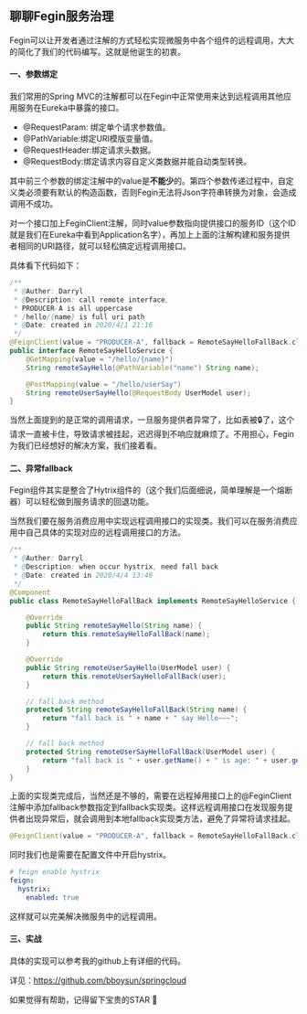 ## 聊聊Fegin服务治理

Fegin可以让开发者通过注解的方式轻松实现微服务中各个组件的远程调用，大大的简化了我们的代码编写。这就是他诞生的初衷。

#### 一、参数绑定

我们常用的Spring MVC的注解都可以在Fegin中正常使用来达到远程调用其他应用服务在Eureka中暴露的接口。

* @RequestParam: 绑定单个请求参数值。
* @PathVariable:绑定URI模版变量值。
* @RequestHeader:绑定请求头数据。
* @RequestBody:绑定请求内容自定义类数据并能自动类型转换。

其中前三个参数的绑定注解中的value是**不能少**的。第四个参数传递过程中，自定义类必须要有默认的构造函数，否则Fegin无法将Json字符串转换为对象，会造成调用不成功。

对一个接口加上FeginClient注解，同时value参数指向提供接口的服务ID（这个ID就是我们在Eureka中看到Application名字），再加上上面的注解构建和服务提供者相同的URI路径，就可以轻松搞定远程调用接口。

具体看下代码如下：

```java
/**
 * @Auther: Darryl
 * @Description: call remote interface,
 * PRODUCER-A is all uppercase
 * /hello/{name} is full uri path
 * @Date: created in 2020/4/1 21:16
 */
@FeignClient(value = "PRODUCER-A", fallback = RemoteSayHelloFallBack.class)
public interface RemoteSayHelloService {
    @GetMapping(value = "/hello/{name}")
    String remoteSayHello(@PathVariable("name") String name);

    @PostMapping(value = "/hello/userSay")
    String remoteUserSayHello(@RequestBody UserModel user);
}
```

当然上面提到的是正常的调用请求，一旦服务提供者异常了，比如表被🔒了，这个请求一直被卡住，导致请求被挂起，迟迟得到不响应就麻烦了。不用担心，Fegin为我们已经想好的解决方案，我们接着看。

#### 二、异常fallback

Fegin组件其实是整合了Hytrix组件的（这个我们后面细说，简单理解是一个熔断器）可以轻松做到服务请求的回退功能。

当然我们要在服务消费应用中实现远程调用接口的实现类。我们可以在服务消费应用中自己具体的实现对应的远程调用接口的方法。

```java
/**
 * @Auther: Darryl
 * @Description: when occur hystrix, need fall back
 * @Date: created in 2020/4/4 13:46
 */
@Component
public class RemoteSayHelloFallBack implements RemoteSayHelloService {

    @Override
    public String remoteSayHello(String name) {
        return this.remoteSayHelloFallBack(name);
    }

    @Override
    public String remoteUserSayHello(UserModel user) {
        return this.remoteUserSayHelloFallBack(user);
    }

    // fall back method
    protected String remoteSayHelloFallBack(String name) {
        return "fall back is " + name + " say Hello~~~";
    }

    // fall back method
    protected String remoteUserSayHelloFallBack(UserModel user) {
        return "fall back is " + user.getName() + " is age: " + user.getAge() + " say Hello~~";
    }
}
```

上面的实现类完成后，当然还是不够的，需要在远程掉用接口上的@FeginClient注解中添加fallback参数指定到fallback实现类。这样远程调用接口在发现服务提供者出现异常后，就会调用到本地fallback实现类方法，避免了异常将请求挂起。

```java
@FeignClient(value = "PRODUCER-A", fallback = RemoteSayHelloFallBack.class)
```

同时我们也是需要在配置文件中开启hystrix。

```yaml
# feign enable hystrix
feign:
  hystrix:
    enabled: true
```

这样就可以完美解决微服务中的远程调用。

#### 三、实战

具体的实现可以参考我的github上有详细的代码。

详见：https://github.com/bboysun/springcloud

如果觉得有帮助，记得留下宝贵的STAR :star2:

